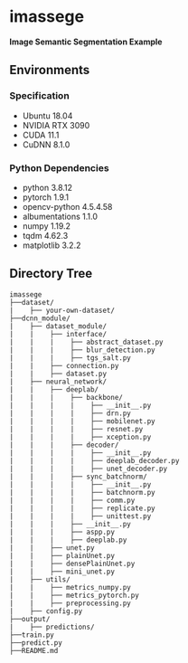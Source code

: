# imassege

**Image Semantic Segmentation Example**

## Environments

### Specification

- Ubuntu 18.04
- NVIDIA RTX 3090
- CUDA 11.1
- CuDNN 8.1.0

### Python Dependencies

- python 3.8.12
- pytorch 1.9.1
- opencv-python 4.5.4.58
- albumentations 1.1.0
- numpy 1.19.2
- tqdm 4.62.3
- matplotlib 3.2.2

## Directory Tree

```
imassege
├──dataset/
|    ├── your-own-dataset/
├──dcnn_module/
|    ├── dataset_module/
|    |    ├── interface/
|    |    |    ├── abstract_dataset.py
|    |    |    ├── blur_detection.py
|    |    |    ├── tgs_salt.py
|    |    ├── connection.py
|    |    ├── dataset.py
|    ├── neural_network/
|    |    ├── deeplab/
|    |    |    ├── backbone/
|    |    |    |    ├── __init__.py
|    |    |    |    ├── drn.py
|    |    |    |    ├── mobilenet.py
|    |    |    |    ├── resnet.py
|    |    |    |    ├── xception.py
|    |    |    ├── decoder/
|    |    |    |    ├── __init__.py
|    |    |    |    ├── deeplab_decoder.py
|    |    |    |    ├── unet_decoder.py
|    |    |    ├── sync_batchnorm/
|    |    |    |    ├── __init__.py
|    |    |    |    ├── batchnorm.py
|    |    |    |    ├── comm.py
|    |    |    |    ├── replicate.py
|    |    |    |    ├── unittest.py
|    |    |    ├── __init__.py
|    |    |    ├── aspp.py
|    |    |    ├── deeplab.py
|    |    ├── unet.py
|    |    ├── plainUnet.py
|    |    ├── densePlainUnet.py
|    |    ├── mini_unet.py
|    ├── utils/
|    |    ├── metrics_numpy.py
|    |    ├── metrics_pytorch.py
|    |    ├── preprocessing.py
|    ├── config.py
├──output/
|    ├── predictions/
├──train.py
├──predict.py
├──README.md
```
